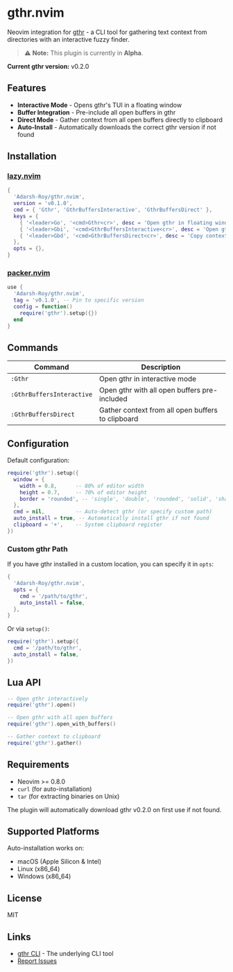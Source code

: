 # gthr.nvim

Neovim integration for [gthr](https://github.com/Adarsh-Roy/gthr) - a CLI tool for gathering text context from directories with an interactive fuzzy finder.

> ⚠️ **Note:** This plugin is currently in **Alpha**.  

**Current gthr version:** v0.2.0

## Features

- **Interactive Mode** - Opens gthr's TUI in a floating window
- **Buffer Integration** - Pre-include all open buffers in gthr
- **Direct Mode** - Gather context from all open buffers directly to clipboard
- **Auto-Install** - Automatically downloads the correct gthr version if not found

## Installation

### [lazy.nvim](https://github.com/folke/lazy.nvim)

```lua
{
  'Adarsh-Roy/gthr.nvim',
  version = 'v0.1.0',
  cmd = { 'Gthr', 'GthrBuffersInteractive', 'GthrBuffersDirect' },
  keys = {
    { '<leader>Go', '<cmd>Gthr<cr>', desc = 'Open gthr in floating window' },
    { '<leader>Gbi', '<cmd>GthrBuffersInteractive<cr>', desc = 'Open gthr floating window with all buffers pre-included' },
    { '<leader>Gbd', '<cmd>GthrBuffersDirect<cr>', desc = 'Copy context for all open buffers directly' },
  },
  opts = {},
}
```

### [packer.nvim](https://github.com/wbthomason/packer.nvim)

```lua
use {
  'Adarsh-Roy/gthr.nvim',
  tag = 'v0.1.0', -- Pin to specific version
  config = function()
    require('gthr').setup({})
  end
}
```

## Commands

| Command | Description |
|---------|-------------|
| `:Gthr` | Open gthr in interactive mode |
| `:GthrBuffersInteractive` | Open gthr with all open buffers pre-included |
| `:GthrBuffersDirect` | Gather context from all open buffers to clipboard |

## Configuration

Default configuration:

```lua
require('gthr').setup({
  window = {
    width = 0.8,      -- 80% of editor width
    height = 0.7,     -- 70% of editor height
    border = 'rounded', -- 'single', 'double', 'rounded', 'solid', 'shadow'
  },
  cmd = nil,          -- Auto-detect gthr (or specify custom path)
  auto_install = true, -- Automatically install gthr if not found
  clipboard = '+',    -- System clipboard register
})
```

### Custom gthr Path

If you have gthr installed in a custom location, you can specify it in `opts`:

```lua
{
  'Adarsh-Roy/gthr.nvim',
  opts = {
    cmd = '/path/to/gthr',
    auto_install = false,
  },
}
```

Or via `setup()`:

```lua
require('gthr').setup({
  cmd = '/path/to/gthr',
  auto_install = false,
})
```

## Lua API

```lua
-- Open gthr interactively
require('gthr').open()

-- Open gthr with all open buffers
require('gthr').open_with_buffers()

-- Gather context to clipboard
require('gthr').gather()
```

## Requirements

- Neovim >= 0.8.0
- `curl` (for auto-installation)
- `tar` (for extracting binaries on Unix)

The plugin will automatically download gthr v0.2.0 on first use if not found.

## Supported Platforms

Auto-installation works on:
- macOS (Apple Silicon & Intel)
- Linux (x86_64)
- Windows (x86_64)

## License

MIT

## Links

- [gthr CLI](https://github.com/Adarsh-Roy/gthr) - The underlying CLI tool
- [Report Issues](https://github.com/Adarsh-Roy/gthr.nvim/issues)
